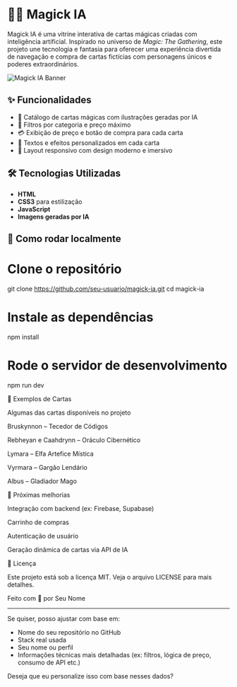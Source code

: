 # 🧙‍♂️ Magick IA

Magick IA é uma vitrine interativa de cartas mágicas criadas com inteligência artificial. Inspirado no universo de *Magic: The Gathering*, este projeto une tecnologia e fantasia para oferecer uma experiência divertida de navegação e compra de cartas fictícias com personagens únicos e poderes extraordinários.

![Magick IA Banner](./screenshot-banner.png)

## ✨ Funcionalidades

- 🎴 Catálogo de cartas mágicas com ilustrações geradas por IA
- 🔎 Filtros por categoria e preço máximo
- 💳 Exibição de preço e botão de compra para cada carta
- 💬 Textos e efeitos personalizados em cada carta
- 🌈 Layout responsivo com design moderno e imersivo

## 🛠️ Tecnologias Utilizadas

- **HTML** 
- **CSS3** para estilização
- **JavaScript** 
- **Imagens geradas por IA**


## 🧪 Como rodar localmente


# Clone o repositório
git clone https://github.com/seu-usuario/magick-ia.git
cd magick-ia

# Instale as dependências
npm install

# Rode o servidor de desenvolvimento
npm run dev


🧙 Exemplos de Cartas

Algumas das cartas disponíveis no projeto

  Bruskynnon – Tecedor de Códigos

  Rebheyan e Caahdrynn – Oráculo Cibernético

  Lymara – Elfa Artefice Mística

  Vyrmara – Gargão Lendário

   Albus – Gladiador Mago

🚀 Próximas melhorias

   Integração com backend (ex: Firebase, Supabase)

   Carrinho de compras

   Autenticação de usuário

   Geração dinâmica de cartas via API de IA

📄 Licença

Este projeto está sob a licença MIT. Veja o arquivo LICENSE para mais detalhes.

Feito com 💜 por Seu Nome


---

Se quiser, posso ajustar com base em:

- Nome do seu repositório no GitHub
- Stack real usada
- Seu nome ou perfil
- Informações técnicas mais detalhadas (ex: filtros, lógica de preço, consumo de API etc.)

Deseja que eu personalize isso com base nesses dados?

